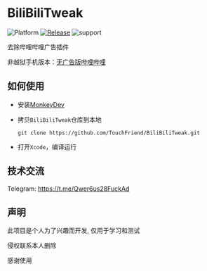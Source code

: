 # BiliBiliTweak
![Platform](https://img.shields.io/badge/platform-iOS%2CiPadOS-blue.svg) [![Release](https://img.shields.io/github/v/release/TouchFriend/BiliBiliTweak?color=brightgreen)](https://github.com/TouchFriend/BiliBiliMApp/releases)
![support](https://img.shields.io/badge/support-bilibili%208.41.0+-blue.svg)


去除哔哩哔哩广告插件

非越狱手机版本：[无广告版哔哩哔哩](https://github.com/TouchFriend/BiliBiliMApp)

## 如何使用

- 安装[MonkeyDev](https://github.com/AloneMonkey/MonkeyDev)

- 拷贝`BiliBiliTweak`仓库到本地

  ```
  git clone https://github.com/TouchFriend/BiliBiliTweak.git
  ```

- 打开`Xcode`，编译运行


## 技术交流

Telegram: https://t.me/Qwer6us28FuckAd

## 声明

此项目是个人为了兴趣而开发, 仅用于学习和测试

侵权联系本人删除

感谢使用
